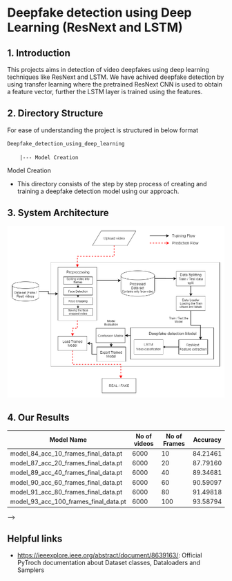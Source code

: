 # Deepfake detection using Deep Learning (ResNext and LSTM)



## 1. Introduction
This projects aims in detection of video deepfakes using deep learning techniques like ResNext and LSTM. We have achived deepfake detection by using transfer learning where the pretrained ResNext CNN is used to obtain a feature vector, further the LSTM layer is trained using the features.

## 2. Directory Structure
For ease of understanding the project is structured in below format
```
Deepfake_detection_using_deep_learning

    |--- Model Creation
```
Model Creation
   - This directory consists of the step by step process of creating and training a deepfake detection model using our approach.

## 3. System Architecture
<p align="center">
  <img src="https://github.com/ritvic/Deepfake-Detection-Using-Reccurent-Neural-Network/blob/main/github_assets/System%20Architecture.png" />
</p>


## 4. Our Results

| Model Name | No of videos | No of Frames | Accuracy |
|------------|--------------|--------------|----------|
|model_84_acc_10_frames_final_data.pt |6000 |10 |84.21461|
|model_87_acc_20_frames_final_data.pt | 6000 |20 |87.79160|
|model_89_acc_40_frames_final_data.pt | 6000| 40 |89.34681|
|model_90_acc_60_frames_final_data.pt | 6000| 60 |90.59097 |
|model_91_acc_80_frames_final_data.pt | 6000 | 80 | 91.49818 |
|model_93_acc_100_frames_final_data.pt| 6000 | 100 | 93.58794|

 -->
## Helpful links

 - https://ieeexplore.ieee.org/abstract/document/8639163/: Official PyTroch documentation about Dataset classes, Dataloaders and Samplers
